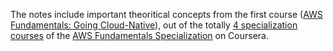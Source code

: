 The notes include important theoritical concepts from the first course ([AWS Fundamentals: Going Cloud-Native](https://www.coursera.org/learn/aws-fundamentals-going-cloud-native)), out of the totally [4 specialization courses](https://www.coursera.org/specializations/aws-fundamentals#courses) of the [AWS Fundamentals Specialization](https://www.coursera.org/specializations/aws-fundamentals) on Coursera.